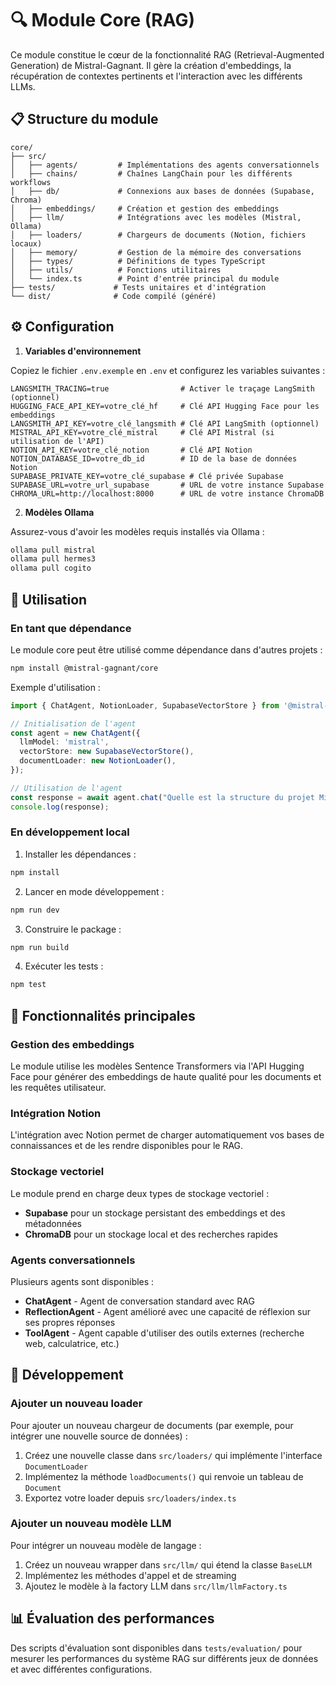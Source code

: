 # 🔍 Module Core (RAG)

Ce module constitue le cœur de la fonctionnalité RAG (Retrieval-Augmented Generation) de Mistral-Gagnant. Il gère la création d'embeddings, la récupération de contextes pertinents et l'interaction avec les différents LLMs.

## 📋 Structure du module

```
core/
├── src/
│   ├── agents/         # Implémentations des agents conversationnels
│   ├── chains/         # Chaînes LangChain pour les différents workflows
│   ├── db/             # Connexions aux bases de données (Supabase, Chroma)
│   ├── embeddings/     # Création et gestion des embeddings
│   ├── llm/            # Intégrations avec les modèles (Mistral, Ollama)
│   ├── loaders/        # Chargeurs de documents (Notion, fichiers locaux)
│   ├── memory/         # Gestion de la mémoire des conversations
│   ├── types/          # Définitions de types TypeScript
│   ├── utils/          # Fonctions utilitaires
│   └── index.ts        # Point d'entrée principal du module
├── tests/             # Tests unitaires et d'intégration
└── dist/              # Code compilé (généré)
```

## ⚙️ Configuration

1. **Variables d'environnement**

Copiez le fichier `.env.exemple` en `.env` et configurez les variables suivantes :

```
LANGSMITH_TRACING=true                # Activer le traçage LangSmith (optionnel)
HUGGING_FACE_API_KEY=votre_clé_hf     # Clé API Hugging Face pour les embeddings
LANGSMITH_API_KEY=votre_clé_langsmith # Clé API LangSmith (optionnel)
MISTRAL_API_KEY=votre_clé_mistral     # Clé API Mistral (si utilisation de l'API)
NOTION_API_KEY=votre_clé_notion       # Clé API Notion
NOTION_DATABASE_ID=votre_db_id        # ID de la base de données Notion
SUPABASE_PRIVATE_KEY=votre_clé_supabase # Clé privée Supabase
SUPABASE_URL=votre_url_supabase       # URL de votre instance Supabase
CHROMA_URL=http://localhost:8000      # URL de votre instance ChromaDB
```

2. **Modèles Ollama**

Assurez-vous d'avoir les modèles requis installés via Ollama :

```bash
ollama pull mistral
ollama pull hermes3
ollama pull cogito
```

## 🚀 Utilisation

### En tant que dépendance

Le module core peut être utilisé comme dépendance dans d'autres projets :

```bash
npm install @mistral-gagnant/core
```

Exemple d'utilisation :

```typescript
import { ChatAgent, NotionLoader, SupabaseVectorStore } from '@mistral-gagnant/core';

// Initialisation de l'agent
const agent = new ChatAgent({
  llmModel: 'mistral',
  vectorStore: new SupabaseVectorStore(),
  documentLoader: new NotionLoader(),
});

// Utilisation de l'agent
const response = await agent.chat("Quelle est la structure du projet Mistral-Gagnant?");
console.log(response);
```

### En développement local

1. Installer les dépendances :
```bash
npm install
```

2. Lancer en mode développement :
```bash
npm run dev
```

3. Construire le package :
```bash
npm run build
```

4. Exécuter les tests :
```bash
npm test
```

## 🧩 Fonctionnalités principales

### Gestion des embeddings

Le module utilise les modèles Sentence Transformers via l'API Hugging Face pour générer des embeddings de haute qualité pour les documents et les requêtes utilisateur.

### Intégration Notion

L'intégration avec Notion permet de charger automatiquement vos bases de connaissances et de les rendre disponibles pour le RAG.

### Stockage vectoriel

Le module prend en charge deux types de stockage vectoriel :
- **Supabase** pour un stockage persistant des embeddings et des métadonnées
- **ChromaDB** pour un stockage local et des recherches rapides

### Agents conversationnels

Plusieurs agents sont disponibles :
- **ChatAgent** - Agent de conversation standard avec RAG
- **ReflectionAgent** - Agent amélioré avec une capacité de réflexion sur ses propres réponses
- **ToolAgent** - Agent capable d'utiliser des outils externes (recherche web, calculatrice, etc.)

## 🔧 Développement

### Ajouter un nouveau loader

Pour ajouter un nouveau chargeur de documents (par exemple, pour intégrer une nouvelle source de données) :

1. Créez une nouvelle classe dans `src/loaders/` qui implémente l'interface `DocumentLoader`
2. Implémentez la méthode `loadDocuments()` qui renvoie un tableau de `Document`
3. Exportez votre loader depuis `src/loaders/index.ts`

### Ajouter un nouveau modèle LLM

Pour intégrer un nouveau modèle de langage :

1. Créez un nouveau wrapper dans `src/llm/` qui étend la classe `BaseLLM`
2. Implémentez les méthodes d'appel et de streaming
3. Ajoutez le modèle à la factory LLM dans `src/llm/llmFactory.ts`

## 📊 Évaluation des performances

Des scripts d'évaluation sont disponibles dans `tests/evaluation/` pour mesurer les performances du système RAG sur différents jeux de données et avec différentes configurations. 